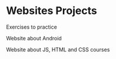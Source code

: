 # Websites Projects
Exercises to practice

<a hef="https://felipevalory.github.io/Websites-Projects/Site_Android/index.html">Website about Android<a>

<a hef="https://felipevalory.github.io/Websites-Projects/Site_cursos/index.html">Website about JS, HTML and CSS courses<a>

